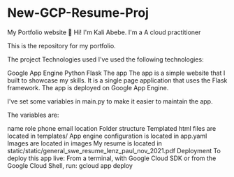 # New-GCP-Resume-Proj

My Portfolio website
👋 Hi! I'm Kali Abebe. I'm a A cloud practitioner

This is the repository for my portfolio.

The project
Technologies used
I've used the following technologies:

Google App Engine
Python
Flask
The app
The app is a simple website that I built to showcase my skills. It is a single page application that uses the Flask framework. The app is deployed on Google App Engine.

I've set some variables in main.py to make it easier to maintain the app.

The variables are:

name
role
phone
email
location
Folder structure
Templated html files are located in templates/
App engine configuration is located in app.yaml
Images are located in images
My resume is located in static/static/general_swe_resume_lenz_paul_nov_2021.pdf
Deployment
To deploy this app live:
From a terminal, with Google Cloud SDK or from the Google Cloud Shell, run:
gcloud app deploy
